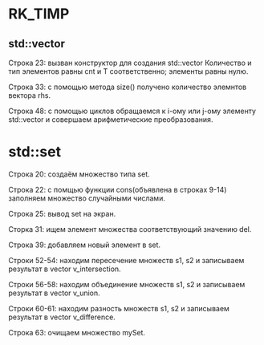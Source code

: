 # RK_TIMP
## std::vector
Cтрокa 23: вызван конструктор для создания std::vector
Количество и тип элементов равны cnt и T соответственно; элементы равны нулю.

Строка 33: с помощью метода size() получено количество элемнтов вектора rhs.

Строка 48: с помощью циклов обращаемся к i-ому или j-ому элементу std::vector и совершаем арифметические преобразования.

# std::set
Строка 20: создаём множество типа set.

Строка 22: с помщью функции cons(объявлена в строках 9-14) заполняем множество случайными числами.

Строка 25: вывод set на экран.

Сторка 31: ищем элемент множества соответствующий значению del.

Строка 39: добавляем новый элемент в set.

Строки 52-54: находим пересечение множеств s1, s2 и записываем результат в vector v_intersection.

Строки 56-58: находим объединение множеств s1, s2 и записываем результат в vector v_union.

Строки 60-61: находим разность множеств s1, s2 и записываем результат в vector v_difference.

Строка 63: очищаем множество mySet.
